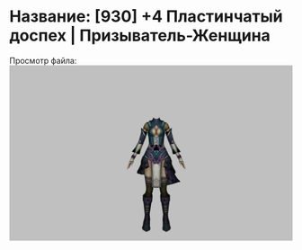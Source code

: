 # Название: [930] +4 Пластинчатый доспех | Призыватель-Женщина

Просмотр файла:
![p090001.png](p090001.png)